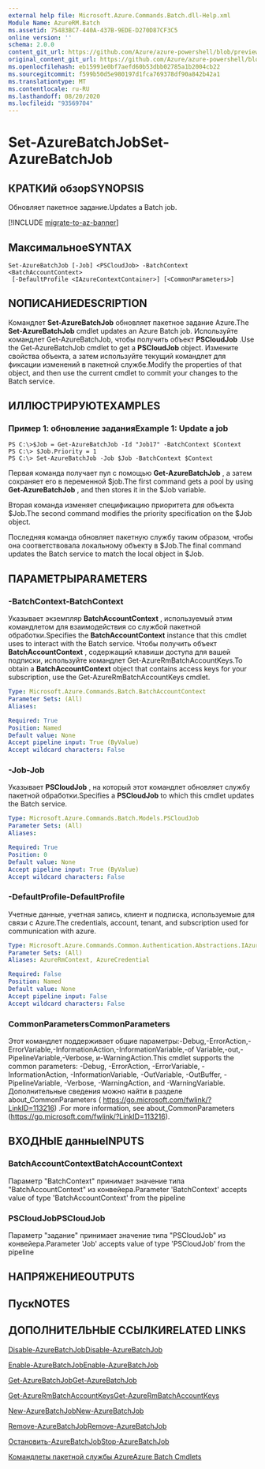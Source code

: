 ```yaml
---
external help file: Microsoft.Azure.Commands.Batch.dll-Help.xml
Module Name: AzureRM.Batch
ms.assetid: 75483BC7-440A-437B-9EDE-D270D87CF3C5
online version: ''
schema: 2.0.0
content_git_url: https://github.com/Azure/azure-powershell/blob/preview/src/ResourceManager/AzureBatch/Commands.Batch/help/Set-AzureBatchJob.md
original_content_git_url: https://github.com/Azure/azure-powershell/blob/preview/src/ResourceManager/AzureBatch/Commands.Batch/help/Set-AzureBatchJob.md
ms.openlocfilehash: eb15991e0bf7aefd60b53dbb02785a1b2004cb22
ms.sourcegitcommit: f599b50d5e980197d1fca769378df90a842b42a1
ms.translationtype: MT
ms.contentlocale: ru-RU
ms.lasthandoff: 08/20/2020
ms.locfileid: "93569704"
---
```

# <span data-ttu-id="f4b4f-101">Set-AzureBatchJob</span><span class="sxs-lookup"><span data-stu-id="f4b4f-101">Set-AzureBatchJob</span></span>

## <span data-ttu-id="f4b4f-102">КРАТКИй обзор</span><span class="sxs-lookup"><span data-stu-id="f4b4f-102">SYNOPSIS</span></span>
<span data-ttu-id="f4b4f-103">Обновляет пакетное задание.</span><span class="sxs-lookup"><span data-stu-id="f4b4f-103">Updates a Batch job.</span></span>

[!INCLUDE [migrate-to-az-banner](../../includes/migrate-to-az-banner.md)]

## <span data-ttu-id="f4b4f-104">Максимальное</span><span class="sxs-lookup"><span data-stu-id="f4b4f-104">SYNTAX</span></span>

```
Set-AzureBatchJob [-Job] <PSCloudJob> -BatchContext <BatchAccountContext>
 [-DefaultProfile <IAzureContextContainer>] [<CommonParameters>]
```

## <span data-ttu-id="f4b4f-105">NОПИСАНИЕ</span><span class="sxs-lookup"><span data-stu-id="f4b4f-105">DESCRIPTION</span></span>
<span data-ttu-id="f4b4f-106">Командлет **Set-AzureBatchJob** обновляет пакетное задание Azure.</span><span class="sxs-lookup"><span data-stu-id="f4b4f-106">The **Set-AzureBatchJob** cmdlet updates an Azure Batch job.</span></span>
<span data-ttu-id="f4b4f-107">Используйте командлет Get-AzureBatchJob, чтобы получить объект **PSCloudJob** .</span><span class="sxs-lookup"><span data-stu-id="f4b4f-107">Use the Get-AzureBatchJob cmdlet to get a **PSCloudJob** object.</span></span>
<span data-ttu-id="f4b4f-108">Измените свойства объекта, а затем используйте текущий командлет для фиксации изменений в пакетной службе.</span><span class="sxs-lookup"><span data-stu-id="f4b4f-108">Modify the properties of that object, and then use the current cmdlet to commit your changes to the Batch service.</span></span>

## <span data-ttu-id="f4b4f-109">ИЛЛЮСТРИРУЮТ</span><span class="sxs-lookup"><span data-stu-id="f4b4f-109">EXAMPLES</span></span>

### <span data-ttu-id="f4b4f-110">Пример 1: обновление задания</span><span class="sxs-lookup"><span data-stu-id="f4b4f-110">Example 1: Update a job</span></span>
```
PS C:\>$Job = Get-AzureBatchJob -Id "Job17" -BatchContext $Context
PS C:\> $Job.Priority = 1
PS C:\> Set-AzureBatchJob -Job $Job -BatchContext $Context
```

<span data-ttu-id="f4b4f-111">Первая команда получает пул с помощью **Get-AzureBatchJob** , а затем сохраняет его в переменной $job.</span><span class="sxs-lookup"><span data-stu-id="f4b4f-111">The first command gets a pool by using **Get-AzureBatchJob** , and then stores it in the $Job variable.</span></span>

<span data-ttu-id="f4b4f-112">Вторая команда изменяет спецификацию приоритета для объекта $Job.</span><span class="sxs-lookup"><span data-stu-id="f4b4f-112">The second command modifies the priority specification on the $Job object.</span></span>

<span data-ttu-id="f4b4f-113">Последняя команда обновляет пакетную службу таким образом, чтобы она соответствовала локальному объекту в $Job.</span><span class="sxs-lookup"><span data-stu-id="f4b4f-113">The final command updates the Batch service to match the local object in $Job.</span></span>

## <span data-ttu-id="f4b4f-114">ПАРАМЕТРЫ</span><span class="sxs-lookup"><span data-stu-id="f4b4f-114">PARAMETERS</span></span>

### <span data-ttu-id="f4b4f-115">-BatchContext</span><span class="sxs-lookup"><span data-stu-id="f4b4f-115">-BatchContext</span></span>
<span data-ttu-id="f4b4f-116">Указывает экземпляр **BatchAccountContext** , используемый этим командлетом для взаимодействия со службой пакетной обработки.</span><span class="sxs-lookup"><span data-stu-id="f4b4f-116">Specifies the **BatchAccountContext** instance that this cmdlet uses to interact with the Batch service.</span></span>
<span data-ttu-id="f4b4f-117">Чтобы получить объект **BatchAccountContext** , содержащий клавиши доступа для вашей подписки, используйте командлет Get-AzureRmBatchAccountKeys.</span><span class="sxs-lookup"><span data-stu-id="f4b4f-117">To obtain a **BatchAccountContext** object that contains access keys for your subscription, use the Get-AzureRmBatchAccountKeys cmdlet.</span></span>

```yaml
Type: Microsoft.Azure.Commands.Batch.BatchAccountContext
Parameter Sets: (All)
Aliases: 

Required: True
Position: Named
Default value: None
Accept pipeline input: True (ByValue)
Accept wildcard characters: False
```

### <span data-ttu-id="f4b4f-118">-Job</span><span class="sxs-lookup"><span data-stu-id="f4b4f-118">-Job</span></span>
<span data-ttu-id="f4b4f-119">Указывает **PSCloudJob** , на который этот командлет обновляет службу пакетной обработки.</span><span class="sxs-lookup"><span data-stu-id="f4b4f-119">Specifies a **PSCloudJob** to which this cmdlet updates the Batch service.</span></span>

```yaml
Type: Microsoft.Azure.Commands.Batch.Models.PSCloudJob
Parameter Sets: (All)
Aliases: 

Required: True
Position: 0
Default value: None
Accept pipeline input: True (ByValue)
Accept wildcard characters: False
```

### <span data-ttu-id="f4b4f-120">-DefaultProfile</span><span class="sxs-lookup"><span data-stu-id="f4b4f-120">-DefaultProfile</span></span>
<span data-ttu-id="f4b4f-121">Учетные данные, учетная запись, клиент и подписка, используемые для связи с Azure.</span><span class="sxs-lookup"><span data-stu-id="f4b4f-121">The credentials, account, tenant, and subscription used for communication with azure.</span></span>

```yaml
Type: Microsoft.Azure.Commands.Common.Authentication.Abstractions.IAzureContextContainer
Parameter Sets: (All)
Aliases: AzureRmContext, AzureCredential

Required: False
Position: Named
Default value: None
Accept pipeline input: False
Accept wildcard characters: False
```

### <span data-ttu-id="f4b4f-122">CommonParameters</span><span class="sxs-lookup"><span data-stu-id="f4b4f-122">CommonParameters</span></span>
<span data-ttu-id="f4b4f-123">Этот командлет поддерживает общие параметры:-Debug,-ErrorAction,-ErrorVariable,-InformationAction,-InformationVariable,-of Variable,-out,-PipelineVariable,-Verbose, и-WarningAction.</span><span class="sxs-lookup"><span data-stu-id="f4b4f-123">This cmdlet supports the common parameters: -Debug, -ErrorAction, -ErrorVariable, -InformationAction, -InformationVariable, -OutVariable, -OutBuffer, -PipelineVariable, -Verbose, -WarningAction, and -WarningVariable.</span></span> <span data-ttu-id="f4b4f-124">Дополнительные сведения можно найти в разделе about_CommonParameters ( https://go.microsoft.com/fwlink/?LinkID=113216) .</span><span class="sxs-lookup"><span data-stu-id="f4b4f-124">For more information, see about_CommonParameters (https://go.microsoft.com/fwlink/?LinkID=113216).</span></span>

## <span data-ttu-id="f4b4f-125">ВХОДНЫЕ данные</span><span class="sxs-lookup"><span data-stu-id="f4b4f-125">INPUTS</span></span>

### <span data-ttu-id="f4b4f-126">BatchAccountContext</span><span class="sxs-lookup"><span data-stu-id="f4b4f-126">BatchAccountContext</span></span>
<span data-ttu-id="f4b4f-127">Параметр "BatchContext" принимает значение типа "BatchAccountContext" из конвейера.</span><span class="sxs-lookup"><span data-stu-id="f4b4f-127">Parameter 'BatchContext' accepts value of type 'BatchAccountContext' from the pipeline</span></span>

### <span data-ttu-id="f4b4f-128">PSCloudJob</span><span class="sxs-lookup"><span data-stu-id="f4b4f-128">PSCloudJob</span></span>
<span data-ttu-id="f4b4f-129">Параметр "задание" принимает значение типа "PSCloudJob" из конвейера.</span><span class="sxs-lookup"><span data-stu-id="f4b4f-129">Parameter 'Job' accepts value of type 'PSCloudJob' from the pipeline</span></span>

## <span data-ttu-id="f4b4f-130">НАПРЯЖЕНИЕ</span><span class="sxs-lookup"><span data-stu-id="f4b4f-130">OUTPUTS</span></span>

## <span data-ttu-id="f4b4f-131">Пуск</span><span class="sxs-lookup"><span data-stu-id="f4b4f-131">NOTES</span></span>

## <span data-ttu-id="f4b4f-132">ДОПОЛНИТЕЛЬНЫЕ ССЫЛКИ</span><span class="sxs-lookup"><span data-stu-id="f4b4f-132">RELATED LINKS</span></span>

[<span data-ttu-id="f4b4f-133">Disable-AzureBatchJob</span><span class="sxs-lookup"><span data-stu-id="f4b4f-133">Disable-AzureBatchJob</span></span>](./Disable-AzureBatchJob.md)

[<span data-ttu-id="f4b4f-134">Enable-AzureBatchJob</span><span class="sxs-lookup"><span data-stu-id="f4b4f-134">Enable-AzureBatchJob</span></span>](./Enable-AzureBatchJob.md)

[<span data-ttu-id="f4b4f-135">Get-AzureBatchJob</span><span class="sxs-lookup"><span data-stu-id="f4b4f-135">Get-AzureBatchJob</span></span>](./Get-AzureBatchJob.md)

[<span data-ttu-id="f4b4f-136">Get-AzureRmBatchAccountKeys</span><span class="sxs-lookup"><span data-stu-id="f4b4f-136">Get-AzureRmBatchAccountKeys</span></span>](./Get-AzureRmBatchAccountKeys.md)

[<span data-ttu-id="f4b4f-137">New-AzureBatchJob</span><span class="sxs-lookup"><span data-stu-id="f4b4f-137">New-AzureBatchJob</span></span>](./New-AzureBatchJob.md)

[<span data-ttu-id="f4b4f-138">Remove-AzureBatchJob</span><span class="sxs-lookup"><span data-stu-id="f4b4f-138">Remove-AzureBatchJob</span></span>](./Remove-AzureBatchJob.md)

[<span data-ttu-id="f4b4f-139">Остановить-AzureBatchJob</span><span class="sxs-lookup"><span data-stu-id="f4b4f-139">Stop-AzureBatchJob</span></span>](./Stop-AzureBatchJob.md)

[<span data-ttu-id="f4b4f-140">Командлеты пакетной службы Azure</span><span class="sxs-lookup"><span data-stu-id="f4b4f-140">Azure Batch Cmdlets</span></span>](./AzureRM.Batch.md)


